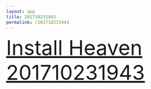 ```yaml
---
layout: app
title: 201710231943
permalink: /201710231943
---
```

<div class="pure-g">
    <div class="pure-u-1-1" style="font-size: 4em">
        <a class="pure-button-primary" href="itms-services://?action=download-manifest&url=https%3A%2F%2Flitsungyisigono.github.io%2FTestScript%2Fmanifests%2F201710231943.plist"><i class="fa fa-download" aria-hidden="true"></i>Install Heaven 201710231943</a>
    </div>
</div>